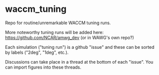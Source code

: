 # waccm_tuning

Repo for routine/unremarkable WACCM tuning runs. 

More noteworthy tuning runs will be added here: https://github.com/NCAR/amwg_dev (or in WAWG's own repo?)

Each simulation ("tuning run") is a github "issue" and these can be sorted by labels ("2deg", "1deg", etc.).

Discussions can take place in a thread at the bottom of each "issue". You can import figures into these threads.

